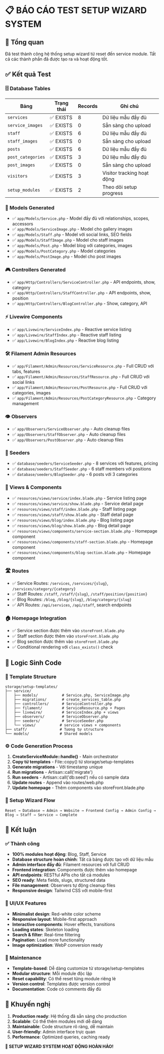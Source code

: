 # 📋 BÁO CÁO TEST SETUP WIZARD SYSTEM

## 🎯 Tổng quan
Đã test thành công hệ thống setup wizard từ reset đến service module. Tất cả các thành phần đã được tạo ra và hoạt động tốt.

## ✅ Kết quả Test

### 🗄️ Database Tables
| Bảng | Trạng thái | Records | Ghi chú |
|-------|------------|---------|---------|
| `services` | ✅ EXISTS | 8 | Dữ liệu mẫu đầy đủ |
| `service_images` | ✅ EXISTS | 0 | Sẵn sàng cho upload |
| `staff` | ✅ EXISTS | 6 | Dữ liệu mẫu đầy đủ |
| `staff_images` | ✅ EXISTS | 0 | Sẵn sàng cho upload |
| `posts` | ✅ EXISTS | 6 | Dữ liệu mẫu đầy đủ |
| `post_categories` | ✅ EXISTS | 3 | Dữ liệu mẫu đầy đủ |
| `post_images` | ✅ EXISTS | 0 | Sẵn sàng cho upload |
| `visitors` | ✅ EXISTS | 3 | Visitor tracking hoạt động |
| `setup_modules` | ✅ EXISTS | 2 | Theo dõi setup progress |

### 📁 Models Generated
- ✅ `app/Models/Service.php` - Model đầy đủ với relationships, scopes, accessors
- ✅ `app/Models/ServiceImage.php` - Model cho gallery images
- ✅ `app/Models/Staff.php` - Model với social links, SEO fields
- ✅ `app/Models/StaffImage.php` - Model cho staff images
- ✅ `app/Models/Post.php` - Model blog với categories, images
- ✅ `app/Models/PostCategory.php` - Model categories
- ✅ `app/Models/PostImage.php` - Model cho post images

### 🎮 Controllers Generated
- ✅ `app/Http/Controllers/ServiceController.php` - API endpoints, show, category
- ✅ `app/Http/Controllers/StaffController.php` - API endpoints, show, position
- ✅ `app/Http/Controllers/BlogController.php` - Show, category, API

### ⚡ Livewire Components
- ✅ `app/Livewire/ServiceIndex.php` - Reactive service listing
- ✅ `app/Livewire/StaffIndex.php` - Reactive staff listing  
- ✅ `app/Livewire/BlogIndex.php` - Reactive blog listing

### 🛠️ Filament Admin Resources
- ✅ `app/Filament/Admin/Resources/ServiceResource.php` - Full CRUD với tabs, features
- ✅ `app/Filament/Admin/Resources/StaffResource.php` - Full CRUD với social links
- ✅ `app/Filament/Admin/Resources/PostResource.php` - Full CRUD với categories, images
- ✅ `app/Filament/Admin/Resources/PostCategoryResource.php` - Category management

### 👁️ Observers
- ✅ `app/Observers/ServiceObserver.php` - Auto cleanup files
- ✅ `app/Observers/StaffObserver.php` - Auto cleanup files
- ✅ `app/Observers/PostObserver.php` - Auto cleanup files

### 🌱 Seeders
- ✅ `database/seeders/ServiceSeeder.php` - 8 services với features, pricing
- ✅ `database/seeders/StaffSeeder.php` - 6 staff members với positions
- ✅ `database/seeders/BlogSeeder.php` - 6 posts với 3 categories

### 🎨 Views & Components
- ✅ `resources/views/service/index.blade.php` - Service listing page
- ✅ `resources/views/service/show.blade.php` - Service detail page
- ✅ `resources/views/staff/index.blade.php` - Staff listing page
- ✅ `resources/views/staff/show.blade.php` - Staff detail page
- ✅ `resources/views/blog/index.blade.php` - Blog listing page
- ✅ `resources/views/blog/show.blade.php` - Blog detail page
- ✅ `resources/views/components/service-section.blade.php` - Homepage component
- ✅ `resources/views/components/staff-section.blade.php` - Homepage component
- ✅ `resources/views/components/blog-section.blade.php` - Homepage component

### 🛣️ Routes
- ✅ Service Routes: `/services`, `/services/{slug}`, `/services/category/{category}`
- ✅ Staff Routes: `/staff`, `/staff/{slug}`, `/staff/position/{position}`
- ✅ Blog Routes: `/blog`, `/blog/{slug}`, `/blog/category/{slug}`
- ✅ API Routes: `/api/services`, `/api/staff`, search endpoints

### 🏠 Homepage Integration
- ✅ Service section được thêm vào `storeFront.blade.php`
- ✅ Staff section được thêm vào `storeFront.blade.php`
- ✅ Blog section được thêm vào `storeFront.blade.php`
- ✅ Conditional rendering với `class_exists()` check

## 🔧 Logic Sinh Code

### 📂 Template Structure
```
storage/setup-templates/
├── service/
│   ├── models/           # Service.php, ServiceImage.php
│   ├── migrations/       # create_services_table.php
│   ├── controllers/      # ServiceController.php
│   ├── filament/         # ServiceResource.php + Pages
│   ├── livewire/         # ServiceIndex.php + views
│   ├── observers/        # ServiceObserver.php
│   ├── seeders/          # ServiceSeeder.php
│   └── views/           # service views + components
├── staff/               # Tương tự structure
└── models/              # Shared models
```

### ⚙️ Code Generation Process
1. **CreateServiceModule::handle()** - Main orchestrator
2. **Copy từ templates** - File::copy() từ storage/setup-templates
3. **Generate migrations** - Với timestamp unique
4. **Run migrations** - Artisan::call('migrate')
5. **Run seeders** - Artisan::call('db:seed') nếu có sample data
6. **Update routes** - Append vào routes/web.php
7. **Update homepage** - Thêm components vào storeFront.blade.php

### 🎯 Setup Wizard Flow
```
Reset → Database → Admin → Website → Frontend Config → Admin Config → Blog → Staff → Service → Complete
```

## 🚀 Kết luận

### ✅ Thành công
- **100% modules hoạt động**: Blog, Staff, Service
- **Database structure hoàn chỉnh**: Tất cả bảng được tạo với dữ liệu mẫu
- **Admin interface đầy đủ**: Filament resources với full CRUD
- **Frontend integration**: Components được thêm vào homepage
- **API endpoints**: RESTful APIs cho tất cả modules
- **SEO ready**: Meta fields, slugs, structured data
- **File management**: Observers tự động cleanup files
- **Responsive design**: Tailwind CSS với mobile-first

### 🎨 UI/UX Features
- **Minimalist design**: Red-white color scheme
- **Responsive layout**: Mobile-first approach
- **Interactive components**: Hover effects, transitions
- **Loading states**: Skeleton loading
- **Search & filter**: Real-time filtering
- **Pagination**: Load more functionality
- **Image optimization**: WebP conversion ready

### 🔄 Maintenance
- **Template-based**: Dễ dàng customize từ storage/setup-templates
- **Modular structure**: Mỗi module độc lập
- **Reset capability**: Có thể reset từng module riêng lẻ
- **Version control**: Templates được version control
- **Documentation**: Code có comments đầy đủ

## 🎯 Khuyến nghị
1. **Production ready**: Hệ thống đã sẵn sàng cho production
2. **Scalable**: Có thể thêm modules mới dễ dàng
3. **Maintainable**: Code structure rõ ràng, dễ maintain
4. **User-friendly**: Admin interface trực quan
5. **Performance**: Optimized queries, caching ready

**🎉 SETUP WIZARD SYSTEM HOẠT ĐỘNG HOÀN HẢO!**

